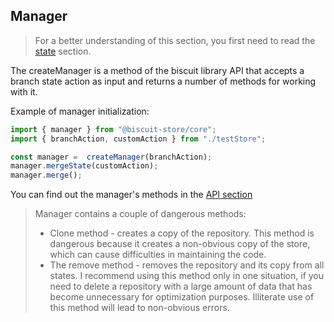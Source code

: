 ## Manager
> For a better understanding of this section, you first need to read the [state](./STATE.md) section.

The createManager is a method of the biscuit library API that accepts a branch state action as input and returns a number of methods for working with it.

Example of manager initialization:
```javascript
import { manager } from "@biscuit-store/core";
import { branchAction, customAction } from "./testStore";

const manager =  createManager(branchAction);
manager.mergeState(customAction);
manager.merge();
```
You can find out the manager's methods in the [API section](../API_REFERENCE.md)

> Manager contains a couple of dangerous methods:
> - Clone method - creates a copy of the repository. This method is dangerous because it creates a non-obvious copy of the store, which can cause difficulties in maintaining the code.
> - The remove method - removes the repository and its copy from all states. I recommend using this method only in one situation, if you need to delete a repository with a large amount of data that has become unnecessary for optimization purposes. Illiterate use of this method will lead to non-obvious errors.